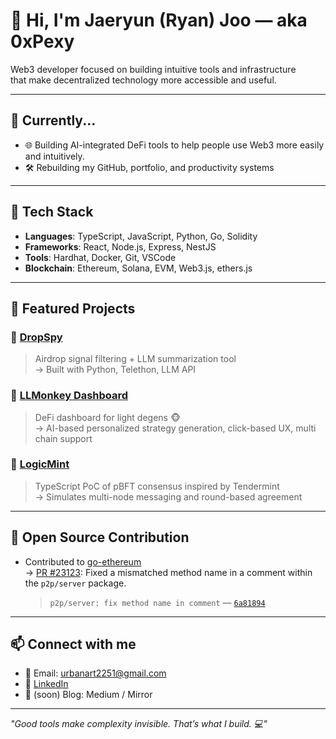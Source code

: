 # 👋 Hi, I'm Jaeryun (Ryan) Joo — aka **0xPexy**

Web3 developer focused on building intuitive tools and infrastructure  
that make decentralized technology more accessible and useful.

---

## 🌱 Currently...

- 🌐 Building AI-integrated DeFi tools to help people use Web3 more easily and intuitively.
- 🛠 Rebuilding my GitHub, portfolio, and productivity systems

---

## 🧠 Tech Stack

- **Languages**: TypeScript, JavaScript, Python, Go, Solidity
- **Frameworks**: React, Node.js, Express, NestJS
- **Tools**: Hardhat, Docker, Git, VSCode
- **Blockchain**: Ethereum, Solana, EVM, Web3.js, ethers.js

---

## 📂 Featured Projects

### 🔹 [DropSpy](https://github.com/0xPexy/dropspy)
> Airdrop signal filtering + LLM summarization tool  
→ Built with Python, Telethon, LLM API

### 🔸 [LLMonkey Dashboard](https://github.com/0xPexy/llmonkey-dashboard)
> DeFi dashboard for light degens 🐵  
→ AI-based personalized strategy generation, click-based UX, multi chain support

### 🔸 [LogicMint](https://github.com/0xPexy/logicmint)
> TypeScript PoC of pBFT consensus inspired by Tendermint  
→ Simulates multi-node messaging and round-based agreement

---

## 🧩 Open Source Contribution

- Contributed to [go-ethereum](https://github.com/ethereum/go-ethereum)  
  → [PR #23123](https://github.com/ethereum/go-ethereum/pull/23123): Fixed a mismatched method name in a comment within the `p2p/server` package.  
  > `p2p/server: fix method name in comment` — [`6a81894`](https://github.com/ethereum/go-ethereum/commit/6a81894c2a3582fd205ba2c2be062542b22d03c4)

---

## 📫 Connect with me

- 📧 Email: urbanart2251@gmail.com
- 💼 [LinkedIn](https://www.linkedin.com/in/jaeryun-joo)
- 📝 (soon) Blog: Medium / Mirror

---

_"Good tools make complexity invisible. That’s what I build. 💻"_
